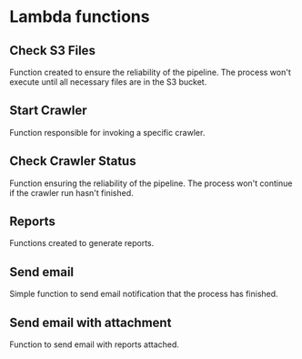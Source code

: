 # Lambda functions

## Check S3 Files
Function created to ensure the reliability of the pipeline. The process won't execute until all necessary files are in the S3 bucket.

## Start Crawler
Function responsible for invoking a specific crawler.

## Check Crawler Status
Function ensuring the reliability of the pipeline. The process won't continue if the crawler run hasn't finished.

## Reports
Functions created to generate reports.

## Send email
Simple function to send email notification that the process has finished.

## Send email with attachment
Function to send email with reports attached.